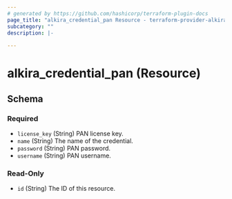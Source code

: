 ```yaml
---
# generated by https://github.com/hashicorp/terraform-plugin-docs
page_title: "alkira_credential_pan Resource - terraform-provider-alkira"
subcategory: ""
description: |-
  
---
```


# alkira_credential_pan (Resource)





<!-- schema generated by tfplugindocs -->
## Schema

### Required

- `license_key` (String) PAN license key.
- `name` (String) The name of the credential.
- `password` (String) PAN password.
- `username` (String) PAN username.

### Read-Only

- `id` (String) The ID of this resource.



